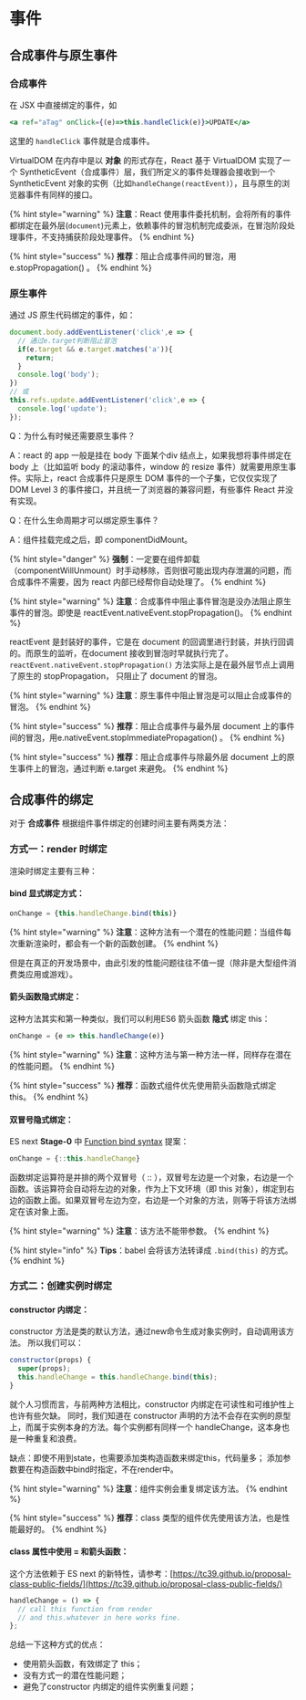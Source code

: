 # 事件

## 合成事件与原生事件

### 合成事件

在 JSX 中直接绑定的事件，如

```jsx
<a ref="aTag" onClick={(e)=>this.handleClick(e)}>UPDATE</a>
```

这里的 `handleClick` 事件就是合成事件。

VirtualDOM 在内存中是以 **对象** 的形式存在，React 基于 VirtualDOM 实现了一个 SyntheticEvent（合成事件）层，我们所定义的事件处理器会接收到一个 SyntheticEvent 对象的实例（比如`handleChange(reactEvent)`），且与原生的浏览器事件有同样的接口。

{% hint style="warning" %}
**注意**：React 使用事件委托机制，会将所有的事件都绑定在最外层\(`document`\)元素上，依赖事件的冒泡机制完成委派，在冒泡阶段处理事件，不支持捕获阶段处理事件。
{% endhint %}

{% hint style="success" %}
**推荐**：阻止合成事件间的冒泡，用 e.stopPropagation\(\) 。
{% endhint %}

### 原生事件

通过 JS 原生代码绑定的事件，如：

```javascript
document.body.addEventListener('click',e => {
  // 通过e.target判断阻止冒泡
  if(e.target && e.target.matches('a')){
    return;
  }
  console.log('body');
})
// 或
this.refs.update.addEventListener('click',e => {
  console.log('update');
});
```

Q：为什么有时候还需要原生事件？

A：react 的 app 一般是挂在 body 下面某个div 结点上，如果我想将事件绑定在 body 上（比如监听 body 的滚动事件，window 的 resize 事件）就需要用原生事件。实际上，react 合成事件只是原生 DOM 事件的一个子集，它仅仅实现了 DOM Level 3 的事件接口，并且统一了浏览器的兼容问题，有些事件 React 并没有实现。

Q：在什么生命周期才可以绑定原生事件？

A：组件挂载完成之后，即 componentDidMount。

{% hint style="danger" %}
**强制**：一定要在组件卸载（componentWillUnmount）时手动移除，否则很可能出现内存泄漏的问题，而合成事件不需要，因为 react 内部已经帮你自动处理了。
{% endhint %}

{% hint style="warning" %}
**注意**：合成事件中阻止事件冒泡是没办法阻止原生事件的冒泡。即使是 reactEvent.nativeEvent.stopPropagation\(\)。
{% endhint %}

reactEvent 是封装好的事件，它是在 document 的回调里进行封装，并执行回调的。而原生的监听，在document 接收到冒泡时早就执行完了。`reactEvent.nativeEvent.stopPropagation()` 方法实际上是在最外层节点上调用了原生的 stopPropagation， 只阻止了 document 的冒泡。

{% hint style="warning" %}
**注意**：原生事件中阻止冒泡是可以阻止合成事件的冒泡。
{% endhint %}

{% hint style="success" %}
**推荐**：阻止合成事件与最外层 document 上的事件间的冒泡，用e.nativeEvent.stopImmediatePropagation\(\) 。
{% endhint %}

{% hint style="success" %}
**推荐**：阻止合成事件与除最外层 document 上的原生事件上的冒泡，通过判断 e.target 来避免。
{% endhint %}

## 合成事件的绑定

对于 **合成事件** 根据组件事件绑定的创建时间主要有两类方法：

### 方式一：render 时绑定

渲染时绑定主要有三种：

#### bind 显式绑定方式：

```jsx
onChange = {this.handleChange.bind(this)}
```

{% hint style="warning" %}
**注意**：这种方法有一个潜在的性能问题：当组件每次重新渲染时，都会有一个新的函数创建。
{% endhint %}

但是在真正的开发场景中，由此引发的性能问题往往不值一提（除非是大型组件消费类应用或游戏）。

#### 箭头函数隐式绑定：

这种方法其实和第一种类似，我们可以利用ES6 箭头函数 **隐式** 绑定 this：

```jsx
onChange = {e => this.handleChange(e)}
```

{% hint style="warning" %}
**注意**：这种方法与第一种方法一样，同样存在潜在的性能问题。
{% endhint %}

{% hint style="success" %}
**推荐**：函数式组件优先使用箭头函数隐式绑定this。
{% endhint %}

#### 双冒号隐式绑定：

ES next **Stage-0** 中 [Function bind syntax](https://github.com/zenparsing/es-function-bind) 提案：

```jsx
onChange = {::this.handleChange}
```

函数绑定运算符是并排的两个双冒号（ :: ），双冒号左边是一个对象，右边是一个函数。该运算符会自动将左边的对象，作为上下文环境（即 this 对象），绑定到右边的函数上面。如果双冒号左边为空，右边是一个对象的方法，则等于将该方法绑定在该对象上面。

{% hint style="warning" %}
**注意**：该方法不能带参数。
{% endhint %}

{% hint style="info" %}
**Tips**：babel 会将该方法转译成 `.bind(this)` 的方式。
{% endhint %}

### 方式二：创建实例时绑定

#### constructor 内绑定：

constructor 方法是类的默认方法，通过new命令生成对象实例时，自动调用该方法。 所以我们可以：

```jsx
constructor(props) {
  super(props);
  this.handleChange = this.handleChange.bind(this);
}
```

就个人习惯而言，与前两种方法相比，constructor 内绑定在可读性和可维护性上也许有些欠缺。 同时，我们知道在 constructor 声明的方法不会存在实例的原型上，而属于实例本身的方法。每个实例都有同样一个 handleChange，这本身也是一种重复和浪费。 

缺点：即使不用到state，也需要添加类构造函数来绑定this，代码量多； 添加参数要在构造函数中bind时指定，不在render中。

{% hint style="warning" %}
**注意**：组件实例会重复绑定该方法。
{% endhint %}

{% hint style="success" %}
**推荐**：class 类型的组件优先使用该方法，也是性能最好的。
{% endhint %}

#### class 属性中使用 = 和箭头函数：

这个方法依赖于 ES next 的新特性，请参考：[https://tc39.github.io/proposal-class-public-fields/](https://tc39.github.io/proposal-class-public-fields/)

```jsx
handleChange = () => {
  // call this function from render 
  // and this.whatever in here works fine.
};
```

总结一下这种方式的优点： 

* 使用箭头函数，有效绑定了 this； 
* 没有方式一的潜在性能问题；
* 避免了constructor 内绑定的组件实例重复问题；



